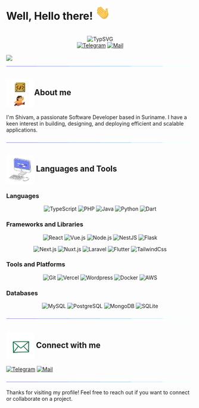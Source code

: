# Well, Hello there! <img src="https://raw.githubusercontent.com/Sh1vZ/Sh1vZ/10256fea83c44a529045bec62344fa6ea2fb482a/assets/wave.gif" width="40">

<br/>
<center >
<img src="https://readme-typing-svg.herokuapp.com?font=Quantico&size=24&duration=1700&pause=1100&color=F78613&center=true&random=false&width=435&lines=I'm+Shivam+A.K.A+ShivZ;Software+Developer" alt="TypSVG" />
<center >
<a href="https://t.me/ShivZx_x"><img src="https://img.shields.io/badge/Telegram-0088cc?style=for-the-badge&logo=telegram" alt="Telegram" /></a>
<a href="mailto:shivam.bhagwandas@proton.me"><img src="https://img.shields.io/badge/Mail-D14836?style=for-the-badge&logo=gmail&logoColor=white" alt="Mail" /></a>
</center>
</center>
<br/>
<img src="https://komarev.com/ghpvc/?username=Sh1vZ&label=Profile%20views&color=f78613&style=for-the-badge" >

<img src="https://raw.githubusercontent.com/Sh1vZ/Sh1vZ/main/assets/divider.gif">

## <img src="https://raw.githubusercontent.com/Sh1vZ/Sh1vZ/main/assets/about-me.webp" width="75" align="center">About me
I'm Shivam, a passionate Software Developer based in Suriname. I have a keen interest in building, designing, and deploying efficient and scalable applications.

<img src="https://raw.githubusercontent.com/Sh1vZ/Sh1vZ/main/assets/divider.gif">

## <img src="https://raw.githubusercontent.com/Sh1vZ/Sh1vZ/main/assets/language-tools.webp" width="75" align="center"> Languages and Tools

### Languages
<p align="center">
  <img src="https://img.shields.io/badge/TypeScript-007ACC?style=for-the-badge&logo=typescript&logoColor=white" alt="TypeScript" />
  <img src="https://img.shields.io/badge/PHP-777BB4?style=for-the-badge&logo=php&logoColor=white" alt="PHP" />
  <img src="https://img.shields.io/badge/Java-ED8B00?style=for-the-badge&logo=java&logoColor=white" alt="Java" />
  <img src="https://img.shields.io/badge/Python-3670A0?style=for-the-badge&logo=python&logoColor=ffdd54" alt="Python" />
  <img src="https://img.shields.io/badge/Dart-0175C2?style=for-the-badge&logo=dart&logoColor=white" alt="Dart" />
</p>

### Frameworks and Libraries
<p align="center">
  <img src="https://img.shields.io/badge/React-20232A?style=for-the-badge&logo=react&logoColor=61DAFB" alt="React" />
  <img src="https://img.shields.io/badge/Vue.js-4FC08D?style=for-the-badge&logo=vuedotjs&logoColor=white" alt="Vue.js" /> 
  <img src="https://img.shields.io/badge/Node.js-43853D?style=for-the-badge&logo=nodedotjs&logoColor=white" alt="Node.js" />
  <img src="https://img.shields.io/badge/NestJS-E0234E?style=for-the-badge&logo=nestjs&logoColor=white" alt="NestJS" />
  <img src="https://img.shields.io/badge/Electron-47848F?style=for-the-badge&logo=electron&logoColor=white" alt="Flask" />
</p>
<p align="center">
  <img src="https://img.shields.io/badge/Next.js-000000?style=for-the-badge&logo=nextdotjs&logoColor=white" alt="Next.js" />
  <img src="https://img.shields.io/badge/Nuxt.js-00C58E?style=for-the-badge&logo=nuxtdotjs&logoColor=white" alt="Nuxt.js" /> 
  <img src="https://img.shields.io/badge/Laravel-FF2D20?style=for-the-badge&logo=laravel&logoColor=white" alt="Laravel" />
  <img src="https://img.shields.io/badge/Flutter-02569B?style=for-the-badge&logo=flutter&logoColor=white" alt="Flutter" />
  <img src="https://img.shields.io/badge/Tailwind-06B6D4?style=for-the-badge&logo=tailwindcss&logoColor=white" alt="TailwindCss" />
</p>

### Tools and Platforms
<p align="center">
  <img src="https://img.shields.io/badge/Git-F05032?style=for-the-badge&logo=git&logoColor=white" alt="Git" />
  <img src="https://img.shields.io/badge/Vercel-000000?style=for-the-badge&logo=vercel&logoColor=white" alt="Vercel" />
  <img src="https://img.shields.io/badge/Wordpress-21759B?style=for-the-badge&logo=wordpress&logoColor=white" alt="Wordpress" />
  <img src="https://img.shields.io/badge/Docker-2496ED?style=for-the-badge&logo=docker&logoColor=white" alt="Docker" />
  <img src="https://img.shields.io/badge/AWS-FF9900?style=for-the-badge&logo=amazonwebservices&logoColor=white" alt="AWS" />
</p>

### Databases
<p align="center">
  <img src="https://img.shields.io/badge/MySQL-4479A1?style=for-the-badge&logo=mysql&logoColor=white" alt="MySQL" />
  <img src="https://img.shields.io/badge/PostgreSQL-316192?style=for-the-badge&logo=postgresql&logoColor=white" alt="PostgreSQL" />
  <img src="https://img.shields.io/badge/MongoDB-4EA94B?style=for-the-badge&logo=mongodb&logoColor=white" alt="MongoDB" />
  <img src="https://img.shields.io/badge/SQLite-07405E?style=for-the-badge&logo=sqlite&logoColor=white" alt="SQLite" />
</p>


<img src="https://raw.githubusercontent.com/Sh1vZ/Sh1vZ/main/assets/divider.gif">



## <img src="https://raw.githubusercontent.com/Sh1vZ/Sh1vZ/main/assets/connect-with-me.webp" width="75" align="center"> Connect with me

<a href="https://t.me/ShivZx_x"><img src="https://img.shields.io/badge/Telegram-0088cc?style=for-the-badge&logo=telegram" alt="Telegram" /></a>
<a href="mailto:shivam.bhagwandas@proton.me"><img src="https://img.shields.io/badge/Mail-D14836?style=for-the-badge&logo=gmail&logoColor=white" alt="Mail" /></a>

<img src="https://raw.githubusercontent.com/Sh1vZ/Sh1vZ/main/assets/divider.gif">

Thanks for visiting my profile! Feel free to reach out if you want to connect or collaborate on a project.

